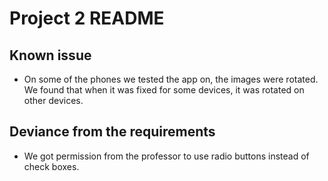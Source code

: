 # Project 2 README

## Known issue

- On some of the phones we tested the app on, the images were rotated. We found that when it was fixed for some devices, it was rotated on other devices.

## Deviance from the requirements

-  We got permission from the professor to use radio buttons instead of check boxes.